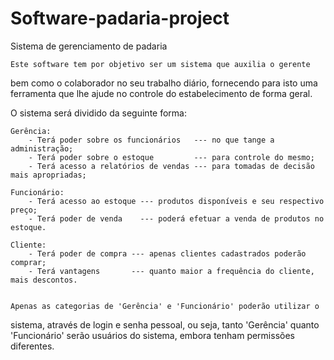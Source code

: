 # Software-padaria-project

Sistema de gerenciamento de padaria

    Este software tem por objetivo ser um sistema que auxilia o gerente
bem como o colaborador no seu trabalho diário, fornecendo para isto uma
ferramenta que lhe ajude no controle do estabelecimento de forma geral.

O sistema será dividido da seguinte forma:

    Gerência: 
        - Terá poder sobre os funcionários   --- no que tange a administração;
        - Terá poder sobre o estoque         --- para controle do mesmo;
        - Terá acesso a relatórios de vendas --- para tomadas de decisão mais apropriadas;
        
    Funcionário:
        - Terá acesso ao estoque --- produtos disponíveis e seu respectivo preço;
        - Terá poder de venda    --- poderá efetuar a venda de produtos no estoque.
        
    Cliente:
        - Terá poder de compra --- apenas clientes cadastrados poderão comprar;
        - Terá vantagens       --- quanto maior a frequência do cliente, mais descontos.
        
    
    Apenas as categorias de 'Gerência' e 'Funcionário' poderão utilizar o
sistema, através de login e senha pessoal, ou seja, tanto 'Gerência' quanto
'Funcionário' serão usuários do sistema, embora tenham permissões diferentes.

